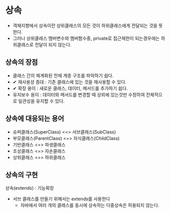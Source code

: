 # 상속

- 객체지향에서 상속이란 상위클래스의 모든 것이 하위클래스에게 전달되는 것을 뜻한다.
- 그러나 상위클래스 멤버변수와 멤버함수중, private로 접근제한이 되는경우에는 하위클래스로 전달이 되지 않는다.

## 상속의 장점

- 클래스 간의 체계화된 전체 계층 구조를 파악하기 쉽다.
- ✔ 재사용성 증대 : 기존 클래스에 있는 것을 재사용할 수 있다.
- ✔ 확장 용이 : 새로운 클래스, 데이터, 메서드를 추가하기 쉽다.
- 유지보수 용이 : 데이터와 메서드를 변경할 때 상위에 있는것만 수정하여 전체적으로 일관성을 유지할 수 있다.

## 상속에 대응되는 용어

* 슈퍼클래스(SuperClass) <=> 서브클래스(SubClass)
* 부모클래스(ParentClass) <=> 자식클래스(ChildClass)
* 기반클래스 <=> 파생클래스
* 조상클래스 <=> 자손클래스
* 상위클래스 <=> 하위클래스

## 상속의 구현

상속(extends) : 기능확장

* 서브 클래스를 만들기 위해서는 extends를 사용한다
  * 자바에서 여러 개의 클래스를 동시에 상속하는 다중상속은 허용되지 않는다.



